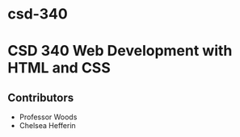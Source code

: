 # csd-340
# CSD 340 Web Development with HTML and CSS
## Contributors
- Professor Woods
- Chelsea Hefferin

